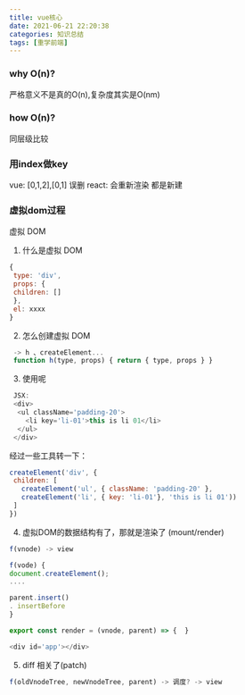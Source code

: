```yaml
---
title: vue核心
date: 2021-06-21 22:20:38
categories: 知识总结
tags: [重学前端]
---
```

### why O(n)?

严格意义不是真的O(n),复杂度其实是O(nm)

### how O(n)?

同层级比较

### 用index做key

vue: [0,1,2],[0,1] 误删
react: 会重新渲染 都是新建

### 虚拟dom过程

 虚拟 DOM

 1. 什么是虚拟 DOM

 ```js
 {
  type: 'div',
  props: {
  children: []
  },
  el: xxxx
 }
 ```

 2. 怎么创建虚拟 DOM

```js
 -> h 、createElement...
 function h(type, props) { return { type, props } }
```

3. 使用呢

```js
 JSX:
 <div>
  <ul className='padding-20'>
    <li key='li-01'>this is li 01</li>
  </ul>
 </div>
```

 经过一些工具转一下：

 ```js
 createElement('div', {
  children: [
    createElement('ul', { className: 'padding-20' },
    createElement('li', { key: 'li-01'}, 'this is li 01'))
  ]
 })
```

 4. 虚拟DOM的数据结构有了，那就是渲染了 (mount/render)

 ```js
 f(vnode) -> view

 f(vode) {
 document.createElement();
 ....

 parent.insert()
 . insertBefore
 }

 export const render = (vnode, parent) => {  }

 <div id='app'></div>
```

 5. diff 相关了(patch)

 ```js
 f(oldVnodeTree, newVnodeTree, parent) -> 调度? -> view
```
